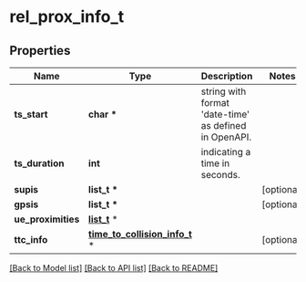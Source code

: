 # rel_prox_info_t

## Properties
Name | Type | Description | Notes
------------ | ------------- | ------------- | -------------
**ts_start** | **char \*** | string with format &#39;date-time&#39; as defined in OpenAPI. | 
**ts_duration** | **int** | indicating a time in seconds. | 
**supis** | **list_t \*** |  | [optional] 
**gpsis** | **list_t \*** |  | [optional] 
**ue_proximities** | [**list_t**](ue_proximity.md) \* |  | 
**ttc_info** | [**time_to_collision_info_t**](time_to_collision_info.md) \* |  | [optional] 

[[Back to Model list]](../README.md#documentation-for-models) [[Back to API list]](../README.md#documentation-for-api-endpoints) [[Back to README]](../README.md)


